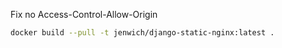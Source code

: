 Fix no Access-Control-Allow-Origin

```bash
docker build --pull -t jenwich/django-static-nginx:latest .
```